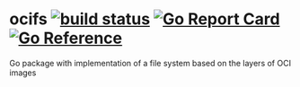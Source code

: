 # ocifs [![build status](https://github.com/stealthrocket/ocifs/actions/workflows/go.yml/badge.svg?branch=main)](https://github.com/stealthrocket/ocifs/actions) [![Go Report Card](https://goreportcard.com/badge/github.com/stealthrocket/ocifs)](https://goreportcard.com/report/github.com/stealthrocket/ocifs) [![Go Reference](https://pkg.go.dev/badge/github.com/stealthrocket/ocifs.svg)](https://pkg.go.dev/github.com/stealthrocket/ocifs)
Go package with implementation of a file system based on the layers of OCI images
